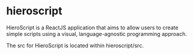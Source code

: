 # hieroscript
HieroScript is a ReactJS application that aims to allow users to create simple scripts using a visual, language-agnostic programming approach.

The src for HieroScript is located within hieroscript/src. 

